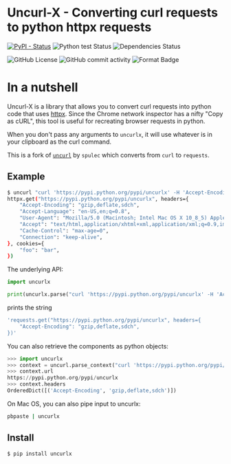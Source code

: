 # Uncurl-X - Converting curl requests to python httpx requests

[![PyPI - Status](https://img.shields.io/pypi/status/uncurlx?style=flat-square&label=PyPI&)](https://pypi.org/project/uncurlx/)
![Python test Status](https://img.shields.io/github/actions/workflow/status/whichoneiwonder/uncurl-x/python-test.yml?label=Tests&style=flat-square)
![Dependencies Status](https://img.shields.io/github/actions/workflow/status/whichoneiwonder/uncurl-x/dependency-check.yml?label=deps-check&style=flat-square)
<!-- ![GitHub branch status](https://img.shields.io/github/checks-status/whichoneiwonder/uncurl-x/master?style=flat-square) -->
![GitHub License](https://img.shields.io/github/license/whichoneiwonder/uncurl-x?style=flat-square)
![GitHub commit activity](https://img.shields.io/github/commit-activity/t/whichoneiwonder/uncurl-x?style=flat-square)
![Format Badge](https://img.shields.io/endpoint?url=https%3A%2F%2Fraw.githubusercontent.com%2Fastral-sh%2Fruff%2Fmain%2Fassets%2Fbadge%2Fv2.json&style=flat-square)


<!-- [![Build Status](https://travis-ci.org/spulec/uncurl.png?branch=master)](https://travis-ci.org/spulec/uncurl) -->

# In a nutshell

Uncurl-X is a library that allows you to convert curl requests into python code that uses [httpx](https://www.python-httpx.org/). Since the Chrome network inspector has a nifty "Copy as cURL", this tool is useful for recreating browser requests in python.

When you don't pass any arguments to `uncurlx`, it will use whatever is in your clipboard as the curl command.

This is a fork of [`uncurl`](https://github.com/spulec/uncurl) by `spulec` which converts from `curl` to `requests`.

## Example

```bash
$ uncurl "curl 'https://pypi.python.org/pypi/uncurlx' -H 'Accept-Encoding: gzip,deflate,sdch' -H 'Accept-Language: en-US,en;q=0.8' -H 'User-Agent: Mozilla/5.0 (Macintosh; Intel Mac OS X 10_8_5) AppleWebKit/537.36 (KHTML, like Gecko) Chrome/33.0.1750.152 Safari/537.36' -H 'Accept: text/html,application/xhtml+xml,application/xml;q=0.9,image/webp,*/*;q=0.8' -H 'Cache-Control: max-age=0' -H 'Cookie: foo=bar;' -H 'Connection: keep-alive' --compressed"
httpx.get("https://pypi.python.org/pypi/uncurlx", headers={
    "Accept-Encoding": "gzip,deflate,sdch",
    "Accept-Language": "en-US,en;q=0.8",
    "User-Agent": "Mozilla/5.0 (Macintosh; Intel Mac OS X 10_8_5) AppleWebKit/537.36 (KHTML, like Gecko) Chrome/33.0.1750.152 Safari/537.36",
    "Accept": "text/html,application/xhtml+xml,application/xml;q=0.9,image/webp,*/*;q=0.8",
    "Cache-Control": "max-age=0",
    "Connection": "keep-alive",
}, cookies={
    "foo": "bar",
})
```

The underlying API:

```python
import uncurlx

print(uncurlx.parse("curl 'https://pypi.python.org/pypi/uncurlx' -H 'Accept-Encoding: gzip,deflate,sdch'"))
```

prints the string

```bash
'requests.get("https://pypi.python.org/pypi/uncurlx", headers={
    "Accept-Encoding": "gzip,deflate,sdch",
})'
```

You can also retrieve the components as python objects:

```python
>>> import uncurlx
>>> context = uncurl.parse_context("curl 'https://pypi.python.org/pypi/uncurlx' -H 'Accept-Encoding: gzip,deflate,sdch'")
>>> context.url
https://pypi.python.org/pypi/uncurlx
>>> context.headers
OrderedDict([('Accept-Encoding', 'gzip,deflate,sdch')])
```
On Mac OS, you can also pipe input to uncurlx:

```bash
pbpaste | uncurlx
```

## Install

```console
$ pip install uncurlx
```
